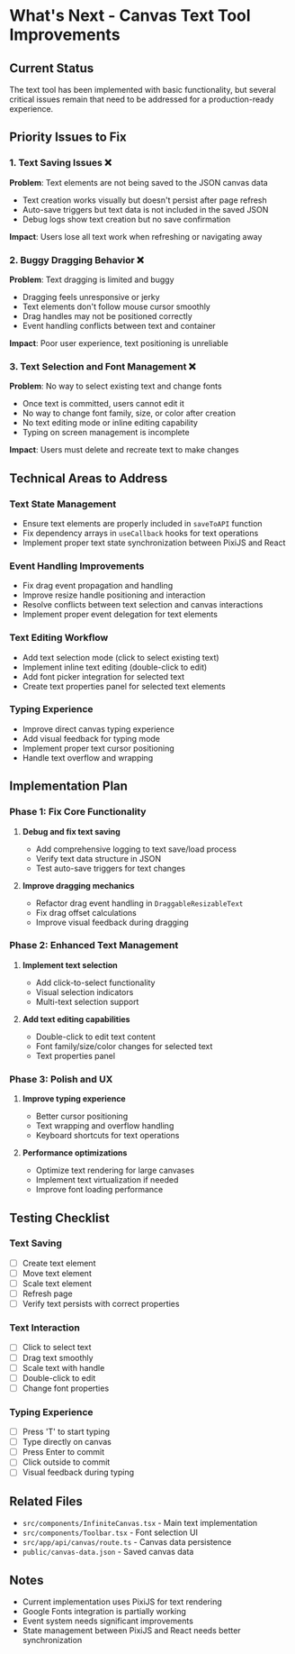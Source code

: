 # What's Next - Canvas Text Tool Improvements

## Current Status
The text tool has been implemented with basic functionality, but several critical issues remain that need to be addressed for a production-ready experience.

## Priority Issues to Fix

### 1. Text Saving Issues ❌
**Problem**: Text elements are not being saved to the JSON canvas data
- Text creation works visually but doesn't persist after page refresh
- Auto-save triggers but text data is not included in the saved JSON
- Debug logs show text creation but no save confirmation

**Impact**: Users lose all text work when refreshing or navigating away

### 2. Buggy Dragging Behavior ❌
**Problem**: Text dragging is limited and buggy
- Dragging feels unresponsive or jerky
- Text elements don't follow mouse cursor smoothly
- Drag handles may not be positioned correctly
- Event handling conflicts between text and container

**Impact**: Poor user experience, text positioning is unreliable

### 3. Text Selection and Font Management ❌
**Problem**: No way to select existing text and change fonts
- Once text is committed, users cannot edit it
- No way to change font family, size, or color after creation
- No text editing mode or inline editing capability
- Typing on screen management is incomplete

**Impact**: Users must delete and recreate text to make changes

## Technical Areas to Address

### Text State Management
- Ensure text elements are properly included in `saveToAPI` function
- Fix dependency arrays in `useCallback` hooks for text operations
- Implement proper text state synchronization between PixiJS and React

### Event Handling Improvements
- Fix drag event propagation and handling
- Improve resize handle positioning and interaction
- Resolve conflicts between text selection and canvas interactions
- Implement proper event delegation for text elements

### Text Editing Workflow
- Add text selection mode (click to select existing text)
- Implement inline text editing (double-click to edit)
- Add font picker integration for selected text
- Create text properties panel for selected text elements

### Typing Experience
- Improve direct canvas typing experience
- Add visual feedback for typing mode
- Implement proper text cursor positioning
- Handle text overflow and wrapping

## Implementation Plan

### Phase 1: Fix Core Functionality
1. **Debug and fix text saving**
   - Add comprehensive logging to text save/load process
   - Verify text data structure in JSON
   - Test auto-save triggers for text changes

2. **Improve dragging mechanics**
   - Refactor drag event handling in `DraggableResizableText`
   - Fix drag offset calculations
   - Improve visual feedback during dragging

### Phase 2: Enhanced Text Management
1. **Implement text selection**
   - Add click-to-select functionality
   - Visual selection indicators
   - Multi-text selection support

2. **Add text editing capabilities**
   - Double-click to edit text content
   - Font family/size/color changes for selected text
   - Text properties panel

### Phase 3: Polish and UX
1. **Improve typing experience**
   - Better cursor positioning
   - Text wrapping and overflow handling
   - Keyboard shortcuts for text operations

2. **Performance optimizations**
   - Optimize text rendering for large canvases
   - Implement text virtualization if needed
   - Improve font loading performance

## Testing Checklist

### Text Saving
- [ ] Create text element
- [ ] Move text element
- [ ] Scale text element
- [ ] Refresh page
- [ ] Verify text persists with correct properties

### Text Interaction
- [ ] Click to select text
- [ ] Drag text smoothly
- [ ] Scale text with handle
- [ ] Double-click to edit
- [ ] Change font properties

### Typing Experience
- [ ] Press 'T' to start typing
- [ ] Type directly on canvas
- [ ] Press Enter to commit
- [ ] Click outside to commit
- [ ] Visual feedback during typing

## Related Files
- `src/components/InfiniteCanvas.tsx` - Main text implementation
- `src/components/Toolbar.tsx` - Font selection UI
- `src/app/api/canvas/route.ts` - Canvas data persistence
- `public/canvas-data.json` - Saved canvas data

## Notes
- Current implementation uses PixiJS for text rendering
- Google Fonts integration is partially working
- Event system needs significant improvements
- State management between PixiJS and React needs better synchronization

